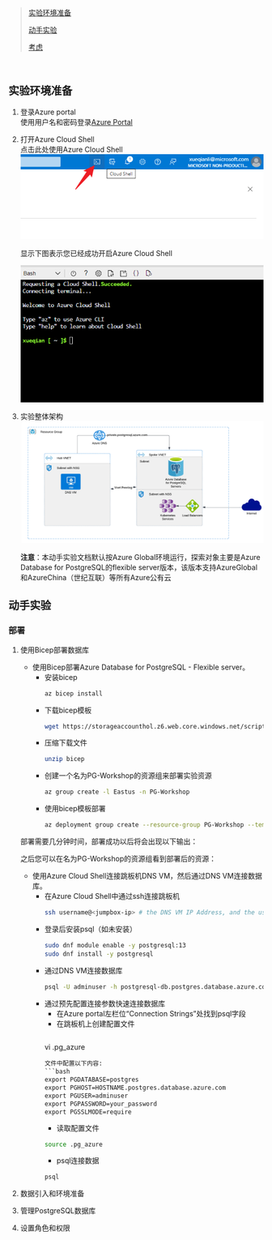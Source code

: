 
> [实验环境准备](#实验环境准备)
>
> [动手实验](#动手实验)
>
> [考虑](#考虑)

&nbsp;
&nbsp;


## 实验环境准备
1. 登录Azure portal  
    使用用户名和密码登录[Azure Portal](https://portal.azure.com)  
    
2. 打开Azure Cloud Shell  
   点击此处使用Azure Cloud Shell  
    ![Azure Cloud Shell](./media/image1.png)  

    显示下图表示您已经成功开启Azure Cloud Shell  

    ![success](./media/image2.png)  

3. 实验整体架构
   ![](./media/image3.png)

   **注意**：本动手实验文档默认按Azure Global环境运行，探索对象主要是Azure Database for PostgreSQL的flexible server版本，该版本支持AzureGlobal和AzureChina（世纪互联）等所有Azure公有云
   
## 动手实验
### 部署
1. 使用Bicep部署数据库
   - 使用Bicep部署Azure Database for PostgreSQL - Flexible server。
     - 安装bicep
         ```bash
        az bicep install
        ```
     - 下载bicep模板
        ```bash
        wget https://storageaccounthol.z6.web.core.windows.net/scripts/bicep.zip
        ```
     - 压缩下载文件
        ```bash
        unzip bicep
        ```
     - 创建一个名为PG-Workshop的资源组来部署实验资源
        ```bash
        az group create -l Eastus -n PG-Workshop
        ```
     - 使用bicep模板部署
        ```bash
        az deployment group create --resource-group PG-Workshop --template-file bicep/main.bicep
        ```
    
    部署需要几分钟时间，部署成功以后将会出现以下输出：  

    之后您可以在名为PG-Workshop的资源组看到部署后的资源：  

   - 使用Azure Cloud Shell连接跳板机DNS VM，然后通过DNS VM连接数据库。
     - 在Azure Cloud Shell中通过ssh连接跳板机
        ```bash
        ssh username@<jumpbox-ip> # the DNS VM IP Address, and the username that you selected in deployment
        ```
     - 登录后安装psql（如未安装）
        ```bash
        sudo dnf module enable -y postgresql:13
        sudo dnf install -y postgresql
        ```
     - 通过DNS VM连接数据库
        ```bash
        psql -U adminuser -h postgresql-db.postgres.database.azure.com postgre
        ```
     - 通过预先配置连接参数快速连接数据库
       - 在Azure portal左栏位“Connection Strings”处找到psql字段
       - 在跳板机上创建配置文件
         ```bash
        vi .pg_azure
        ```
        文件中配置以下内容:
        ```bash
        export PGDATABASE=postgres
        export PGHOST=HOSTNAME.postgres.database.azure.com
        export PGUSER=adminuser
        export PGPASSWORD=your_password
        export PGSSLMODE=require
        ```
       - 读取配置文件
        ```bash
        source .pg_azure
        ```
       - psql连接数据
        ```bash
        psql
        ```

2. 数据引入和环境准备
3. 管理PostgreSQL数据库
4. 设置角色和权限